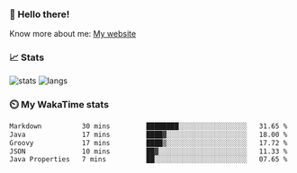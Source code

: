 ### 👋 Hello there!

Know more about me: [My website](https://onlyra1n.top)


### 📈 Stats

![stats](https://github-readme-stats.vercel.app/api?username=Fiz-Victor&theme=dracula&show_icons=true)
![langs](https://github-readme-stats.vercel.app/api/top-langs/?username=Fiz-Victor&theme=dracula&layout=compact)

### ⏲️ My WakaTime stats

<!--START_SECTION:waka-->

```txt
Markdown          30 mins         ████████░░░░░░░░░░░░░░░░░   31.65 %
Java              17 mins         ████▓░░░░░░░░░░░░░░░░░░░░   18.00 %
Groovy            17 mins         ████▒░░░░░░░░░░░░░░░░░░░░   17.72 %
JSON              10 mins         ██▓░░░░░░░░░░░░░░░░░░░░░░   11.33 %
Java Properties   7 mins          ██░░░░░░░░░░░░░░░░░░░░░░░   07.65 %
```

<!--END_SECTION:waka-->
